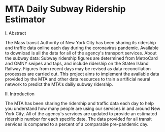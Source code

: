 # MTA Daily Subway Ridership Estimator
I. Abstract

The Mass transit Authority of New York City has been sharing its ridership and traffic data online each day during the coronavirus pandemic. Available to download is all the data for all of the agency's transport services. About the subway data: Subway ridership figures are determined from MetroCard and OMNY swipes and taps, and include ridership on the Staten Island Railway. Figures from recent days may be revised as data reconciliation processes are carried out. This project aims to implement the available data provided by the MTA and other data resources to train a artificial neural network to predict the MTA's dailiy subway ridership.

II. Introduction

The MTA has been sharing the ridership and traffic data each day to help you understand how many people are using our services in and around New York City. All of the agency's services are updated to provide an estimated ridership number for each specific date. The data provided for all transit services is compared to a percent of a comparable pre-pandemic day.
